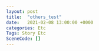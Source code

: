 ```yaml
---
layout: post
title:  "others_test"
date:   2021-02-08 13:00:00 +0000
categories: Etc
Tags: Story Etc
SceneCode: []
---
```

